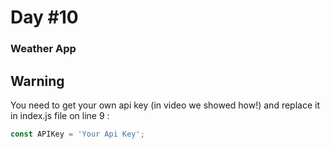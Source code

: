 # Day #10

### Weather App

## Warning
You need to get your own api key (in video we showed how!) and replace it in index.js file on line 9 :

```javascript
const APIKey = 'Your Api Key';
```



